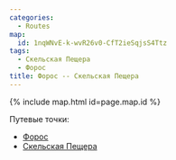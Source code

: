 ```yaml
---
categories: 
  - Routes
map:
  id: 1nqWNvE-k-wvR26v0-CfT2ieSqjsS4Ttz
tags:
  - Скельская Пещера
  - Форос
title: Форос -- Скельская Пещера
---
```


{% include map.html id=page.map.id %}

Путевые точки:

- [Форос](toponyms/форос.md)
- [Скельская Пещера](toponyms/скельская_пещера.md)
